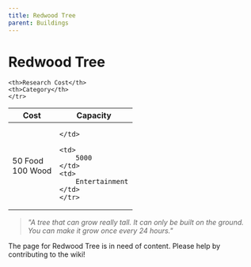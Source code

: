 ```yaml
---
title: Redwood Tree
parent: Buildings
---
```

# Redwood Tree

<table>
<thead>
	<tr>
	<th>Cost</th>
	<th>Capacity</th>
	
	<th>Research Cost</th>
	<th>Category</th>
	</tr>
</thead>
<tbody>
	<tr>
	<td>
		50 Food<br>100 Wood
	</td>
	<td>
		
	</td>
	
	<td>
		5000
	</td>
	<td>
		Entertainment
	</td>
	</tr>
</tbody>
</table>

> *"A tree that can grow really tall. It can only be built on the ground. You can make it grow once every 24 hours."*

The page for Redwood Tree is in need of content. Please help by contributing to the wiki!

